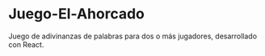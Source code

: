 # Juego-El-Ahorcado
Juego de adivinanzas de palabras para dos o más jugadores, desarrollado con React.
